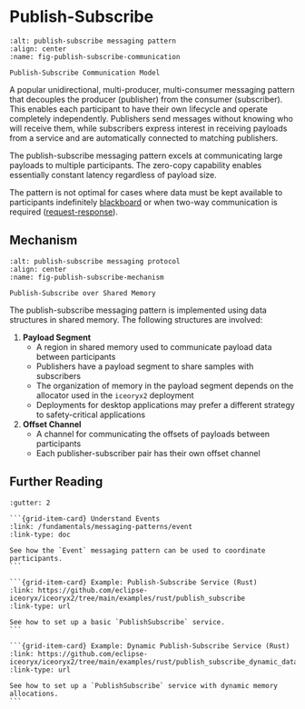 # Publish-Subscribe

```{figure} /images/publish-subscribe-pattern.svg
:alt: publish-subscribe messaging pattern
:align: center
:name: fig-publish-subscribe-communication

Publish-Subscribe Communication Model
```

A popular unidirectional, multi-producer, multi-consumer messaging pattern
that decouples the producer (publisher) from the consumer (subscriber).
This enables each participant to have their own lifecycle and operate
completely independently. Publishers send messages without knowing who will
receive them, while subscribers express interest in receiving payloads from a
service and are automatically connected to matching publishers.

The publish-subscribe messaging pattern excels at communicating large payloads
to multiple participants. The zero-copy capability enables essentially
constant latency regardless of payload size.

The pattern is not optimal for cases where data must be kept available to
participants indefinitely [blackboard](
/fundamentals/messaging-patterns/blackboard) or when two-way communication is
required ([request-response](
/fundamentals/messaging-patterns/request-response)).

## Mechanism

```{figure} /images/publish-subscribe-mechanism.svg
:alt: publish-subscribe messaging protocol
:align: center
:name: fig-publish-subscribe-mechanism

Publish-Subscribe over Shared Memory
```

The publish-subscribe messaging pattern is implemented using data structures in
shared memory. The following structures are involved:

1. **Payload Segment**
    * A region in shared memory used to communicate payload data between
      participants
    * Publishers have a payload segment to share samples with subscribers
    * The organization of memory in the payload segment depends on the
      allocator used in the `iceoryx2` deployment
    * Deployments for desktop applications may prefer a different strategy to
      safety-critical applications
1. **Offset Channel**
    * A channel for communicating the offsets of payloads between participants
    * Each publisher-subscriber pair has their own offset channel

## Further Reading

````{grid} 1 1 2 3
:gutter: 2

```{grid-item-card} Understand Events
:link: /fundamentals/messaging-patterns/event
:link-type: doc

See how the `Event` messaging pattern can be used to coordinate participants.
```

```{grid-item-card} Example: Publish-Subscribe Service (Rust)
:link: https://github.com/eclipse-iceoryx/iceoryx2/tree/main/examples/rust/publish_subscribe
:link-type: url

See how to set up a basic `PublishSubscribe` service.
```

```{grid-item-card} Example: Dynamic Publish-Subscribe Service (Rust)
:link: https://github.com/eclipse-iceoryx/iceoryx2/tree/main/examples/rust/publish_subscribe_dynamic_data
:link-type: url

See how to set up a `PublishSubscribe` service with dynamic memory allocations.
```

````
